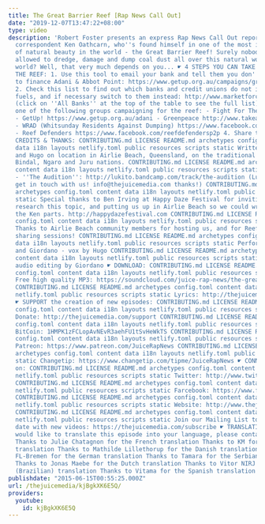 ```yaml
---
title: The Great Barrier Reef [Rap News Call Out]
date: "2019-12-07T13:47:22+08:00"
type: video
description: 'Robert Foster presents an express Rap News Call Out report featuring
  correspondent Ken Oathcarn, who''s found himself in one of the most incredible areas
  of natural beauty in the world - the Great Barrier Reef! Surely nobody would be
  allowed to dredge, damage and dump coal dust all over this natural wonder of the
  world? Well, that very much depends on you... ☛ 4 STEPS YOU CAN TAKE TO HELP SAVE
  THE REEF: 1. Use this tool to email your bank and tell them you don''t want them
  to finance Adani & Abbot Point: https://www.getup.org.au/campaigns/great-barrier-reef--3/contact-your-bank/contact-your-bank
  2. Check this list to find out which banks and credit unions do not invest in fossil
  fuels, and if necessary switch to them instead: http://www.marketforces.org.au/banks/compare
  (click on ''All Banks'' at the top of the table to see the full list) 3. Support
  one of the following groups campaigning for the reef: - Fight For The Reef https://fightforthereef.org.au
  - GetUp! https://www.getup.org.au/adani - Greenpeace http://www.takeanotherlook.gp/
  - WRAD (Whitsunday Residents Against Dumping) https://www.facebook.com/WhitsundayRAD
  - Reef Defenders https://www.facebook.com/reefdefendersp2p 4. Share this video ☛
  CREDITS & THANKS: CONTRIBUTING.md LICENSE README.md archetypes config.toml content
  data i18n layouts netlify.toml public resources scripts static Written by Giordano
  and Hugo on location in Airlie Beach, Queensland, on the traditional lands of the
  Bindal, Ngaro and Juru nations. CONTRIBUTING.md LICENSE README.md archetypes config.toml
  content data i18n layouts netlify.toml public resources scripts static Beat by Lukito
  - ''The Audition'': http://lukito.bandcamp.com/track/the-audition (Lukito, please
  get in touch with us! info@thejuicemedia.com thanks!) CONTRIBUTING.md LICENSE README.md
  archetypes config.toml content data i18n layouts netlify.toml public resources scripts
  static Special thanks to Ben Irving at Happy Daze Festival for inviting us up to
  research this topic, and putting us up in Airlie Beach so we could write and shoot
  the Ken parts. http://happydazefestival.com CONTRIBUTING.md LICENSE README.md archetypes
  config.toml content data i18n layouts netlify.toml public resources scripts static
  Thanks to Airlie Beach community members for hosting us, and for Reef information
  sharing sessions! CONTRIBUTING.md LICENSE README.md archetypes config.toml content
  data i18n layouts netlify.toml public resources scripts static Performed by Hugo
  and Giordano - vox by Hugo CONTRIBUTING.md LICENSE README.md archetypes config.toml
  content data i18n layouts netlify.toml public resources scripts static Video and
  audio editing by Giordano ☛ DOWNLOAD: CONTRIBUTING.md LICENSE README.md archetypes
  config.toml content data i18n layouts netlify.toml public resources scripts static
  Free high quality MP3: https://soundcloud.com/juice-rap-news/the-great-barrier-reef-rap-news-call-out
  CONTRIBUTING.md LICENSE README.md archetypes config.toml content data i18n layouts
  netlify.toml public resources scripts static Lyrics: http://thejuicemedia.com/lyrics
  ☛ SUPPORT the creation of new episodes: CONTRIBUTING.md LICENSE README.md archetypes
  config.toml content data i18n layouts netlify.toml public resources scripts static
  Donate: http://thejuicemedia.com/support CONTRIBUTING.md LICENSE README.md archetypes
  config.toml content data i18n layouts netlify.toml public resources scripts static
  BitCoin: 1HMPK1zFCLopAvNEvR3aehFU1tSvHeWkTS CONTRIBUTING.md LICENSE README.md archetypes
  config.toml content data i18n layouts netlify.toml public resources scripts static
  Patreon: https://www.patreon.com/JuiceRapNews CONTRIBUTING.md LICENSE README.md
  archetypes config.toml content data i18n layouts netlify.toml public resources scripts
  static Changetip: https://www.changetip.com/tipme/JuiceRapNews ☛ CONNECT with us
  on: CONTRIBUTING.md LICENSE README.md archetypes config.toml content data i18n layouts
  netlify.toml public resources scripts static Twitter: http://www.twitter.com/juicerapnews
  CONTRIBUTING.md LICENSE README.md archetypes config.toml content data i18n layouts
  netlify.toml public resources scripts static Farcebook: https://www.facebook.com/juicerapnews
  CONTRIBUTING.md LICENSE README.md archetypes config.toml content data i18n layouts
  netlify.toml public resources scripts static Website: http://www.thejuicemedia.com
  CONTRIBUTING.md LICENSE README.md archetypes config.toml content data i18n layouts
  netlify.toml public resources scripts static Join our Mailing List to stay up to
  date with new videos: https://thejuicemedia.com/subscribe ☛ TRANSLATIONS: If you
  would like to translate this episode into your language, please contact us: http://www.thejuicemedia.com/contact
  Thanks to Julie Chatagnon for the French translation Thanks to KM for the Finnish
  translation Thanks to Mathilde Lillethorup for the Danish translation Thanks to
  FL-Bremen for the German translation Thanks to Tamara for the Serbian translation
  Thanks to Jonas Maebe for the Dutch translation Thanks to Vitor NIRJ for the Portuguese
  (Brazilian) translation Thanks to Vitama for the Spanish translation'
publishdate: "2015-06-15T00:55:25.000Z"
url: /thejuicemedia/kjBgkXK6E5Q/
providers:
  youtube:
    id: kjBgkXK6E5Q
---
```

